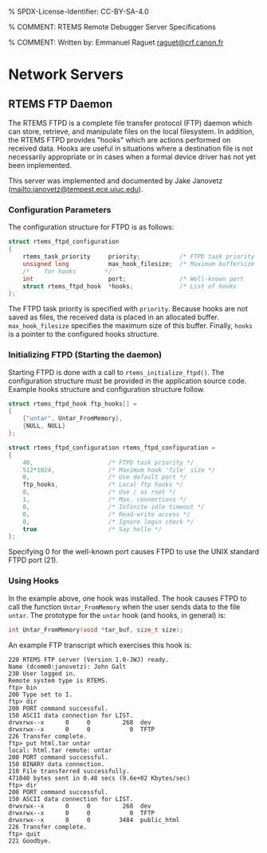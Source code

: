 % SPDX-License-Identifier: CC-BY-SA-4.0

% COMMENT: RTEMS Remote Debugger Server Specifications

% COMMENT: Written by: Emmanuel Raguet <raguet@crf.canon.fr>

# Network Servers

## RTEMS FTP Daemon

The RTEMS FTPD is a complete file transfer protocol (FTP) daemon which can
store, retrieve, and manipulate files on the local filesystem. In addition,
the RTEMS FTPD provides "hooks" which are actions performed on received data.
Hooks are useful in situations where a destination file is not necessarily
appropriate or in cases when a formal device driver has not yet been
implemented.

This server was implemented and documented by Jake Janovetz
(<mailto:janovetz@tempest.ece.uiuc.edu>).

### Configuration Parameters

The configuration structure for FTPD is as follows:

```c
struct rtems_ftpd_configuration
{
    rtems_task_priority     priority;           /* FTPD task priority  */
    unsigned long           max_hook_filesize;  /* Maximum buffersize  */
    /*    for hooks        */
    int                     port;               /* Well-known port     */
    struct rtems_ftpd_hook  *hooks;             /* List of hooks       */
};
```

The FTPD task priority is specified with `priority`. Because hooks are not
saved as files, the received data is placed in an allocated buffer.
`max_hook_filesize` specifies the maximum size of this buffer. Finally,
`hooks` is a pointer to the configured hooks structure.

### Initializing FTPD (Starting the daemon)

Starting FTPD is done with a call to `rtems_initialize_ftpd()`. The
configuration structure must be provided in the application source code.
Example hooks structure and configuration structure follow.

```c
struct rtems_ftpd_hook ftp_hooks[] =
{
    {"untar", Untar_FromMemory},
    {NULL, NULL}
};

struct rtems_ftpd_configuration rtems_ftpd_configuration =
{
    40,                     /* FTPD task priority */
    512*1024,               /* Maximum hook 'file' size */
    0,                      /* Use default port */
    ftp_hooks,              /* Local ftp hooks */
    0,                      /* Use / as root */
    1,                      /* Max. connections */
    0,                      /* Infinite idle timeout */
    0,                      /* Read-write access */
    0,                      /* Ignore login check */
    true                    /* Say hello */
};
```

Specifying 0 for the well-known port causes FTPD to use the UNIX standard FTPD
port (21).

### Using Hooks

In the example above, one hook was installed. The hook causes FTPD to call the
function `Untar_FromMemory` when the user sends data to the file `untar`.
The prototype for the `untar` hook (and hooks, in general) is:

```c
int Untar_FromMemory(void *tar_buf, size_t size);
```

An example FTP transcript which exercises this hook is:

```shell
220 RTEMS FTP server (Version 1.0-JWJ) ready.
Name (dcomm0:janovetz): John Galt
230 User logged in.
Remote system type is RTEMS.
ftp> bin
200 Type set to I.
ftp> dir
200 PORT command successful.
150 ASCII data connection for LIST.
drwxrwx--x      0     0         268  dev
drwxrwx--x      0     0           0  TFTP
226 Transfer complete.
ftp> put html.tar untar
local: html.tar remote: untar
200 PORT command successful.
150 BINARY data connection.
210 File transferred successfully.
471040 bytes sent in 0.48 secs (9.6e+02 Kbytes/sec)
ftp> dir
200 PORT command successful.
150 ASCII data connection for LIST.
drwxrwx--x      0     0         268  dev
drwxrwx--x      0     0           0  TFTP
drwxrwx--x      0     0        3484  public_html
226 Transfer complete.
ftp> quit
221 Goodbye.
```
